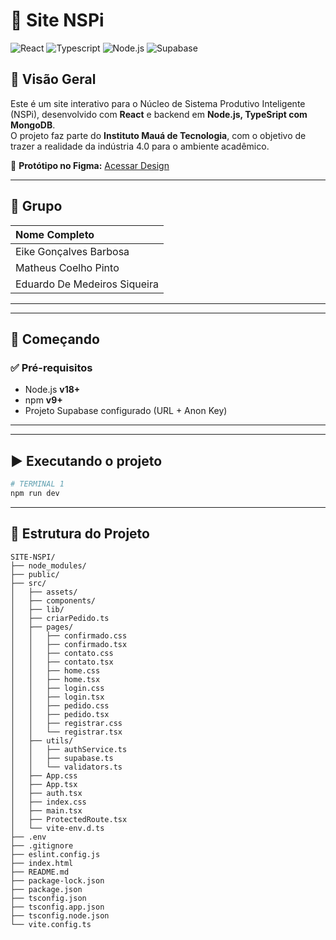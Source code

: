 
# 🤖 Site NSPi

![React](https://img.shields.io/badge/React%20Native-2025-blue)
![Typescript](https://img.shields.io/badge/Expo-managed-lightgrey)
![Node.js](https://img.shields.io/badge/Node.js-backend-green)
![Supabase](https://img.shields.io/badge/MongoDB-database-brightgreen)

## 📌 Visão Geral

Este é um site interativo para o Núcleo de Sistema Produtivo Inteligente (NSPi), desenvolvido com **React** e backend em **Node.js, TypeSript com MongoDB**.  
O projeto faz parte do **Instituto Mauá de Tecnologia**, com o objetivo de trazer a realidade da indústria 4.0 para o ambiente acadêmico.  

🔗 **Protótipo no Figma:** [Acessar Design](https://www.figma.com/design/RwJONMWdySDyC6UnqopMkU/Site-NSPi?node-id=0-1&p=f&t=k5KeLqqB8g0NljZt-0)

---

## 👥 Grupo

| Nome Completo                 |
| :---------------------------- | 
| Eike Gonçalves Barbosa        | 
| Matheus Coelho Pinto          |
| Eduardo De Medeiros Siqueira  | 

---

---

## 🚀 Começando

### ✅ Pré-requisitos

- Node.js **v18+**
- npm **v9+**
- Projeto Supabase configurado (URL + Anon Key)

---


---

## ▶️ Executando o projeto

```bash
# TERMINAL 1
npm run dev

```






---

## 📁 Estrutura do Projeto

```
SITE-NSPI/
├── node_modules/ 
├── public/
├── src/
│   ├── assets/
│   ├── components/
│   ├── lib/
│   ├── criarPedido.ts
│   ├── pages/
│   │   ├── confirmado.css
│   │   ├── confirmado.tsx
│   │   ├── contato.css
│   │   ├── contato.tsx
│   │   ├── home.css
│   │   ├── home.tsx
│   │   ├── login.css
│   │   ├── login.tsx
│   │   ├── pedido.css
│   │   ├── pedido.tsx
│   │   ├── registrar.css
│   │   └── registrar.tsx
│   ├── utils/
│   │   ├── authService.ts
│   │   ├── supabase.ts
│   │   └── validators.ts
│   ├── App.css
│   ├── App.tsx
│   ├── auth.tsx
│   ├── index.css
│   ├── main.tsx
│   ├── ProtectedRoute.tsx
│   └── vite-env.d.ts
├── .env
├── .gitignore
├── eslint.config.js
├── index.html
├── README.md
├── package-lock.json
├── package.json
├── tsconfig.json
├── tsconfig.app.json
├── tsconfig.node.json
└── vite.config.ts
```
